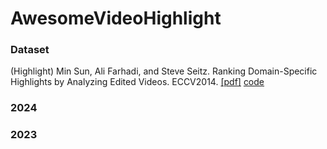 
# AwesomeVideoHighlight

### Dataset

(Highlight) Min Sun, Ali Farhadi, and Steve Seitz. Ranking Domain-Specific Highlights by Analyzing Edited Videos. ECCV2014. [[pdf]](http://vigir.ee.missouri.edu/~gdesouza/Research/Conference_CDs/ECCV_2014/papers/8689/86890787.pdf) [code](https://github.com/aliensunmin/DomainSpecificHighlight)

### 2024

### 2023

###
